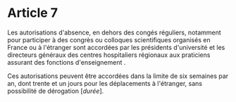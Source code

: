 # Article 7

Les autorisations d'absence, en dehors des congés réguliers, notamment pour participer à des congrès ou colloques scientifiques organisés en France ou à l'étranger sont accordées par les présidents d'université et les directeurs généraux des centres hospitaliers régionaux aux praticiens assurant des fonctions d'enseignement .

Ces autorisations peuvent être accordées dans la limite de six semaines par an, dont trente et un jours pour les déplacements à l'étranger, sans possibilité de dérogation [*durée*].
